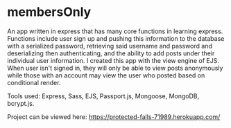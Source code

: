 # membersOnly

An app written in express that has many core functions in learning express. Functions include user sign up and pushing this information to the database with a serialized password, retrieving said username and password and deserializing then authenticating, and the ability to add posts under their individual user information. I created this app with the view engine of EJS. When user isn't signed in, they will only be able to view posts anonymously while those with an account may view the user who posted based on conditional render. 

Tools used: Express, Sass, EJS, Passport.js, Mongoose, MongoDB, bcrypt.js. 

Project can be viewed here: https://protected-falls-71989.herokuapp.com/
